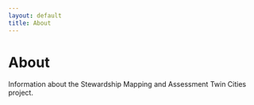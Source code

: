 ```yaml
---
layout: default
title: About
---
```


# About

Information about the Stewardship Mapping and Assessment Twin Cities project.

